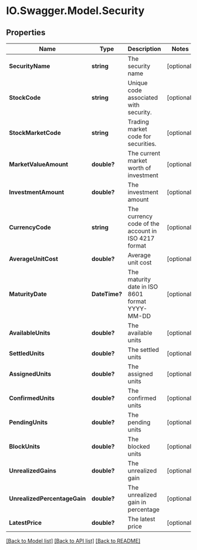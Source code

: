 # IO.Swagger.Model.Security
## Properties

Name | Type | Description | Notes
------------ | ------------- | ------------- | -------------
**SecurityName** | **string** | The security name | [optional] 
**StockCode** | **string** | Unique code associated with security. | [optional] 
**StockMarketCode** | **string** | Trading market code for securities. | [optional] 
**MarketValueAmount** | **double?** | The current market worth of investment | [optional] 
**InvestmentAmount** | **double?** | The investment amount | [optional] 
**CurrencyCode** | **string** | The currency code of the account in ISO 4217 format | [optional] 
**AverageUnitCost** | **double?** | Average unit cost | [optional] 
**MaturityDate** | **DateTime?** | The maturity date in ISO 8601 format YYYY-MM-DD | [optional] 
**AvailableUnits** | **double?** | The available units | [optional] 
**SettledUnits** | **double?** | The settled units | [optional] 
**AssignedUnits** | **double?** | The assigned units | [optional] 
**ConfirmedUnits** | **double?** | The confirmed units | [optional] 
**PendingUnits** | **double?** | The pending units | [optional] 
**BlockUnits** | **double?** | The blocked units | [optional] 
**UnrealizedGains** | **double?** | The unrealized gain | [optional] 
**UnrealizedPercentageGain** | **double?** | The unrealized gain in percentage | [optional] 
**LatestPrice** | **double?** | The latest price | [optional] 

[[Back to Model list]](../README.md#documentation-for-models) [[Back to API list]](../README.md#documentation-for-api-endpoints) [[Back to README]](../README.md)

